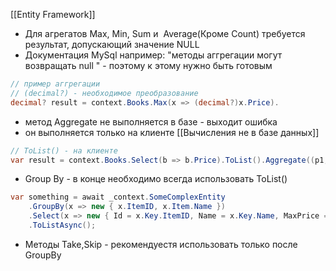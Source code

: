 [[Entity Framework]]

- Для агрегатов Max, Min, Sum и  Average(Кроме Count) требуется результат, допускающий значение NULL
- Документация MySql например: "методы аггрегации могут возвращать null " - поэтому к этому нужно быть готовым
```cs
// пример аггрегации
// (decimal?) - необходимое преобразование
decimal? result = context.Books.Max(x => (decimal?)x.Price).
```
- метод Aggregate не выполняется в базе - выходит ошибка
- он выполняется только на клиенте [[Вычисления не в базе данных]]
```cs
// ToList() - на клиенте
var result = context.Books.Select(b => b.Price).ToList().Aggregate((p1,p2)=> p1+p2);
```
- Group By - в конце необходимо всегда использовать ToList()
```cs
var something = await _context.SomeComplexEntity 
	.GroupBy(x => new { x.ItemID, x.Item.Name }) 
	.Select(x => new { Id = x.Key.ItemID, Name = x.Key.Name, MaxPrice = x.Max(o => (decimal?)o.Price) }) 
	.ToListAsync();
```
- Методы Take,Skip - рекомендуестя использовать только после GroupBy